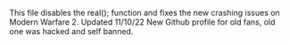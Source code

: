 This file disables the real(); function and fixes the new crashing issues on Modern Warfare 2.
Updated 11/10/22
New Github profile for old fans, old one was hacked and self banned.
